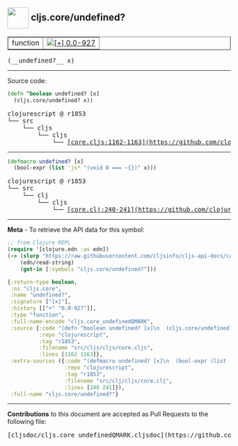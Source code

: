 ## <img width="48px" valign="middle" src="http://i.imgur.com/Hi20huC.png"> cljs.core/undefined?

 <table border="1">
<tr>

<td>function</td>
<td><a href="https://github.com/cljsinfo/cljs-api-docs/tree/0.0-927"><img valign="middle" alt="[+] 0.0-927" src="https://img.shields.io/badge/+-0.0--927-lightgrey.svg"></a> </td>
</tr>
</table>

 <samp>
(__undefined?__ x)<br>
</samp>

---





Source code:

```clj
(defn ^boolean undefined? [x]
  (cljs.core/undefined? x))
```

 <pre>
clojurescript @ r1853
└── src
    └── cljs
        └── cljs
            └── <ins>[core.cljs:1162-1163](https://github.com/clojure/clojurescript/blob/r1853/src/cljs/cljs/core.cljs#L1162-L1163)</ins>
</pre>


---

```clj
(defmacro undefined? [x]
  (bool-expr (list 'js* "(void 0 === ~{})" x)))
```

 <pre>
clojurescript @ r1853
└── src
    └── clj
        └── cljs
            └── <ins>[core.clj:240-241](https://github.com/clojure/clojurescript/blob/r1853/src/clj/cljs/core.clj#L240-L241)</ins>
</pre>

---

__Meta__ - To retrieve the API data for this symbol:

```clj
;; from Clojure REPL
(require '[clojure.edn :as edn])
(-> (slurp "https://raw.githubusercontent.com/cljsinfo/cljs-api-docs/catalog/cljs-api.edn")
    (edn/read-string)
    (get-in [:symbols "cljs.core/undefined?"]))
```

```clj
{:return-type boolean,
 :ns "cljs.core",
 :name "undefined?",
 :signature ["[x]"],
 :history [["+" "0.0-927"]],
 :type "function",
 :full-name-encode "cljs.core_undefinedQMARK",
 :source {:code "(defn ^boolean undefined? [x]\n  (cljs.core/undefined? x))",
          :repo "clojurescript",
          :tag "r1853",
          :filename "src/cljs/cljs/core.cljs",
          :lines [1162 1163]},
 :extra-sources ({:code "(defmacro undefined? [x]\n  (bool-expr (list 'js* \"(void 0 === ~{})\" x)))",
                  :repo "clojurescript",
                  :tag "r1853",
                  :filename "src/clj/cljs/core.clj",
                  :lines [240 241]}),
 :full-name "cljs.core/undefined?"}

```

---

__Contributions__ to this document are accepted as Pull Requests to the following file:

 <pre>
[cljsdoc/cljs.core_undefinedQMARK.cljsdoc](https://github.com/cljsinfo/cljs-api-docs/blob/master/cljsdoc/cljs.core_undefinedQMARK.cljsdoc)
</pre>

